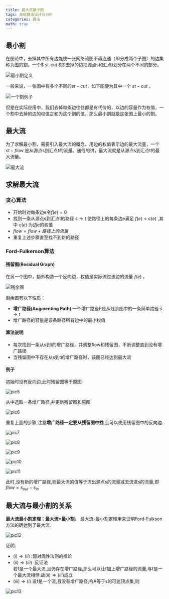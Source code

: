 ```yaml
---
title: 最大流最小割
tags: 高级算法设计与分析
categories: 算法
math: true
---
```



## 最小割
在图论中，去掉其中所有边能使一张网络流图不再连通（即分成两个子图）的边集称为图的割。一个$ st-cut $即去掉的边把源点s和汇点t划分在两个不同的部分。

![最小割定义](../img/最大流最小割/最小割定义.png)

一般来说，一张图中有多个不同的$st-cut$，如下图便为其中一个 $st-cut$ 。


![一个割例子](../img/最大流最小割/一个割例子.png)


但是在实际应用中，我们去掉每条边往往都是有代价的，以边的容量作为权值，一个割中去掉的边的权值之和为这个割的值，那么最小割就是这张图上最小的割。



## 最大流
为了求解最小割，需要引入最大流的概念。用边的权值表示边的最大流量，一个 $st-flow$ 是从源点s到汇点t的流量。通俗的讲，最大流就是从源点s到汇点t的最大流量。

![最大流](../img/最大流最小割/最大流.png)



## 求解最大流
### 贪心算法

- 开始时对每条边e令$f(e)=0$
- 找到一条从源点s到汇点t的路径 $s \rightarrow t$ 使路径上的每条边e满足 $f(e)<c(e)$ ,其中 $c(e)$ 为边e的权值
- $flow = flow + 路径上的流量$
- 重复上述步骤直至找不到新的路径


### Ford-Fulkerson算法
#### 残留图(Residual Graph)
在另一个图中，额外构造一个反向边，权值是实际流过该边的流量 $f(e)$ 。

![残余图](../img/最大流最小割/残余图.png)

剩余图有以下性质：
- **增广路径(Augmenting Path)**:一个增广路径P是从残余图中的一条简单路径 $s \rightarrow t$
- 增广路径的容量是该条路径所有边中的最小权值

#### 算法说明
- 每次找到一条从s到t的增广路径，并调整flow和残留图，不断调整直到没有增广路径
- 当残留图中不存在从s到t的增广路径时，该图已经达到最大流

#### 例子

初始时没有反向边,此时残留图等于原图

![pic5](../img/最大流最小割/Ford-Fulkerson例子1.png)

从中选取一条增广路径,并更新残留图和原图

![pic6](../img/最大流最小割/Ford-Fulkerson例子2.png)

重复上面的步骤,注意**增广路径一定要从残留图中找**,且可以使用残留图中的反向边.


![pic7](../img/最大流最小割/Ford-Fulkerson例子3.png)

![pic8](../img/最大流最小割/Ford-Fulkerson例子4.png)

![pic9](../img/最大流最小割/Ford-Fulkerson例子5.png)

![pic10](../img/最大流最小割/Ford-Fulkerson例子6.png)

![pic11](../img/最大流最小割/Ford-Fulkerson例子7.png)

此时,没有新的增广路径,则最大流的值等于流出源点s的流量减去流进s的流量,即 $flow = s_{out} - s_{in}$

## 最大流与最小割的关系
**最大流最小割定理：最大流=最小割。** 最大流-最小割定理用来证明Ford-Fulkson方法的确达到了最大流.

![pic12](../img/最大流最小割/最大流最小割定理.png)


证明:
-  $(i) \Rightarrow (ii)$ :弱对偶性法则的推论
-  $(ii) \Rightarrow (iii)$ :反证法  
若f是一个最大流,且仍存在增广路径,那么可以让f加上增广路径的流量,与f是一个最大流相悖.故$(ii) \Rightarrow (iii)$成立
- $(iii) \Rightarrow (i)$
设f是一个流,且没有增广路径,令A等于s的可达顶点集,则

![pic13](../img/最大流最小割/iii到i.png)


